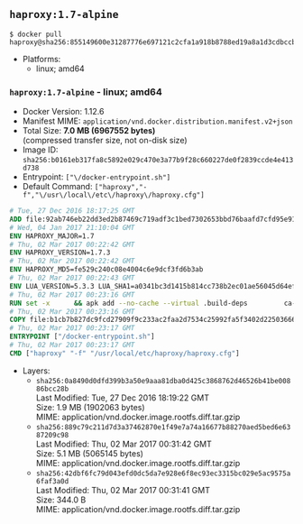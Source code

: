 ## `haproxy:1.7-alpine`

```console
$ docker pull haproxy@sha256:855149600e31287776e697121c2cfa1a918b8788ed19a8a1d3cdbccbc063a38a
```

-	Platforms:
	-	linux; amd64

### `haproxy:1.7-alpine` - linux; amd64

-	Docker Version: 1.12.6
-	Manifest MIME: `application/vnd.docker.distribution.manifest.v2+json`
-	Total Size: **7.0 MB (6967552 bytes)**  
	(compressed transfer size, not on-disk size)
-	Image ID: `sha256:b0161eb317fa8c5892e029c470e3a77b9f28c660227de0f2839ccde4e413d738`
-	Entrypoint: `["\/docker-entrypoint.sh"]`
-	Default Command: `["haproxy","-f","\/usr\/local\/etc\/haproxy\/haproxy.cfg"]`

```dockerfile
# Tue, 27 Dec 2016 18:17:25 GMT
ADD file:92ab746eb22dd3ed2b87469c719adf3c1bed7302653bbd76baafd7cfd95e911e in / 
# Wed, 04 Jan 2017 21:10:04 GMT
ENV HAPROXY_MAJOR=1.7
# Thu, 02 Mar 2017 00:22:42 GMT
ENV HAPROXY_VERSION=1.7.3
# Thu, 02 Mar 2017 00:22:42 GMT
ENV HAPROXY_MD5=fe529c240c08e4004c6e9dcf3fd6b3ab
# Thu, 02 Mar 2017 00:22:43 GMT
ENV LUA_VERSION=5.3.3 LUA_SHA1=a0341bc3d1415b814cc738b2ec01ae56045d64ef
# Thu, 02 Mar 2017 00:23:16 GMT
RUN set -x 		&& apk add --no-cache --virtual .build-deps 		ca-certificates 		gcc 		libc-dev 		linux-headers 		make 		openssl 		openssl-dev 		pcre-dev 		readline-dev 		tar 		zlib-dev 		&& wget -O lua.tar.gz "https://www.lua.org/ftp/lua-$LUA_VERSION.tar.gz" 	&& echo "$LUA_SHA1 *lua.tar.gz" | sha1sum -c 	&& mkdir -p /usr/src/lua 	&& tar -xzf lua.tar.gz -C /usr/src/lua --strip-components=1 	&& rm lua.tar.gz 	&& make -C /usr/src/lua -j "$(getconf _NPROCESSORS_ONLN)" linux 	&& make -C /usr/src/lua install 		INSTALL_BIN='/usr/src/lua/trash/bin' 		INSTALL_CMOD='/usr/src/lua/trash/cmod' 		INSTALL_LMOD='/usr/src/lua/trash/lmod' 		INSTALL_MAN='/usr/src/lua/trash/man' 		INSTALL_INC='/usr/local/lua-install/inc' 		INSTALL_LIB='/usr/local/lua-install/lib' 	&& rm -rf /usr/src/lua 		&& wget -O haproxy.tar.gz "http://www.haproxy.org/download/${HAPROXY_MAJOR}/src/haproxy-${HAPROXY_VERSION}.tar.gz" 	&& echo "$HAPROXY_MD5 *haproxy.tar.gz" | md5sum -c 	&& mkdir -p /usr/src/haproxy 	&& tar -xzf haproxy.tar.gz -C /usr/src/haproxy --strip-components=1 	&& rm haproxy.tar.gz 		&& makeOpts=' 		TARGET=linux2628 		USE_LUA=1 LUA_INC=/usr/local/lua-install/inc LUA_LIB=/usr/local/lua-install/lib 		USE_OPENSSL=1 		USE_PCRE=1 PCREDIR= 		USE_ZLIB=1 	' 	&& make -C /usr/src/haproxy -j "$(getconf _NPROCESSORS_ONLN)" all $makeOpts 	&& make -C /usr/src/haproxy install-bin $makeOpts 		&& rm -rf /usr/local/lua-install 		&& mkdir -p /usr/local/etc/haproxy 	&& cp -R /usr/src/haproxy/examples/errorfiles /usr/local/etc/haproxy/errors 	&& rm -rf /usr/src/haproxy 		&& runDeps="$( 		scanelf --needed --nobanner --recursive /usr/local 			| awk '{ gsub(/,/, "\nso:", $2); print "so:" $2 }' 			| sort -u 			| xargs -r apk info --installed 			| sort -u 	)" 	&& apk add --virtual .haproxy-rundeps $runDeps 	&& apk del .build-deps
# Thu, 02 Mar 2017 00:23:16 GMT
COPY file:b1cb7b827dc9fcd27909f9c233ac2faa2d7534c25992fa5f3402d22503666d6d in / 
# Thu, 02 Mar 2017 00:23:17 GMT
ENTRYPOINT ["/docker-entrypoint.sh"]
# Thu, 02 Mar 2017 00:23:17 GMT
CMD ["haproxy" "-f" "/usr/local/etc/haproxy/haproxy.cfg"]
```

-	Layers:
	-	`sha256:0a8490d0dfd399b3a50e9aaa81dba0d425c3868762d46526b41be00886bcc28b`  
		Last Modified: Tue, 27 Dec 2016 18:19:22 GMT  
		Size: 1.9 MB (1902063 bytes)  
		MIME: application/vnd.docker.image.rootfs.diff.tar.gzip
	-	`sha256:889c79c211d7d3a37462870e1f49e7a74a16677b88270aed5bed6e6387209c98`  
		Last Modified: Thu, 02 Mar 2017 00:31:42 GMT  
		Size: 5.1 MB (5065145 bytes)  
		MIME: application/vnd.docker.image.rootfs.diff.tar.gzip
	-	`sha256:42dbf6fc79d043efd0dc5da7e928e6f8ec93ec3315bc029e5ac9575a6faf3a0d`  
		Last Modified: Thu, 02 Mar 2017 00:31:41 GMT  
		Size: 344.0 B  
		MIME: application/vnd.docker.image.rootfs.diff.tar.gzip

